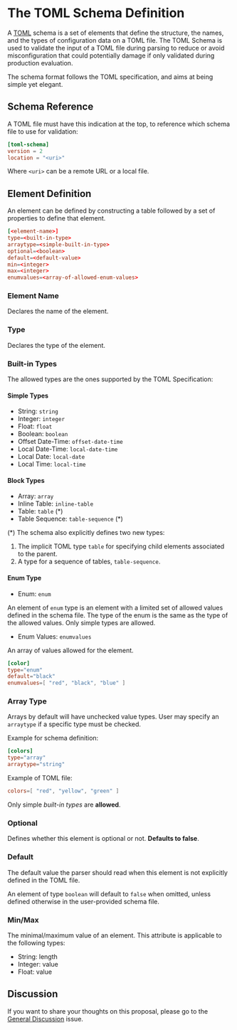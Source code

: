 # The TOML Schema Definition

A [TOML](https://github.com/toml-lang/toml) schema is a set of elements that define the structure, the names, and the types of configuration data on a TOML file. The TOML Schema is used to validate the input of a TOML file during parsing to reduce or avoid misconfiguration that could potentially damage if only validated during production evaluation.

The schema format follows the TOML specification, and aims at being simple yet elegant.

## Schema Reference

A TOML file must have this indication at the top, to reference which schema file to use for validation:

```toml
[toml-schema]
version = 2
location = "<uri>"
```

Where `<uri>` can be a remote URL or a local file.

## Element Definition

An element can be defined by constructing a table followed by a set of properties to define that element.

```toml
[<element-name>]
type=<built-in-type>
arraytype=<simple-built-in-type>
optional=<boolean>
default=<default-value>
min=<integer>
max=<integer>
enumvalues=<array-of-allowed-enum-values>
```

### Element Name

Declares the name of the element.

### Type

Declares the type of the element.

### Built-in Types

The allowed types are the ones supported by the TOML Specification:

#### Simple Types

- String: `string`
- Integer: `integer`
- Float: `float`
- Boolean: `boolean`
- Offset Date-Time: `offset-date-time`
- Local Date-Time: `local-date-time`
- Local Date: `local-date`
- Local Time: `local-time`

#### Block Types

- Array: `array`
- Inline Table: `inline-table`
- Table: `table` (*)
- Table Sequence: `table-sequence` (*)

(*) The schema also explicitly defines two new types:

1. The implicit TOML type `table` for specifying child elements associated to the parent.
1. A type for a sequence of tables, `table-sequence`.

#### Enum Type

- Enum: `enum`

An element of `enum` type is an element with a limited set of allowed values defined in the schema file. The type of the enum is the same as the type of the allowed values. Only simple types are allowed.

- Enum Values: `enumvalues`

An array of values allowed for the element.

```toml
[color]
type="enum"
default="black"
enumvalues=[ "red", "black", "blue" ]
```

### Array Type

Arrays by default will have unchecked value types. User may specify an `arraytype` if a specific type must be checked.

Example for schema definition:

```toml
[colors]
type="array"
arraytype="string"
```

Example of TOML file:

```toml
colors=[ "red", "yellow", "green" ]
```

Only simple *built-in types* are **allowed**.

### Optional

Defines whether this element is optional or not. **Defaults to false**.

### Default

The default value the parser should read when this element is not explicitly defined in the TOML file.

An element of type `boolean` will default to `false` when omitted, unless defined otherwise in the user-provided schema file.

### Min/Max

The minimal/maximum value of an element. This attribute is applicable to the following types:

- String: length
- Integer: value
- Float: value

## Discussion

If you want to share your thoughts on this proposal, please go to the [General Discussion](https://github.com/brunoborges/toml-schema/issues/1) issue.
